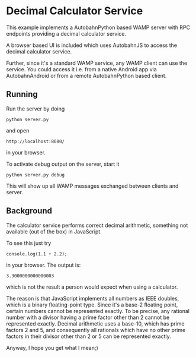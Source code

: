 Decimal Calculator Service
==========================

This example implements a AutobahnPython based WAMP server with RPC
endpoints providing a decimal calculator service.

A browser based UI is included which uses AutobahnJS to access
the decimal calculator service.

Further, since it's a standard WAMP service, any WAMP client can use
the service. You could access it i.e. from a native
Android app via AutobahnAndroid or from a remote AutobahnPython based
client.


Running
-------

Run the server by doing

    python server.py

and open

    http://localhost:8080/

in your browser.

To activate debug output on the server, start it

    python server.py debug

This will show up all WAMP messages exchanged between clients and server.



Background
----------

The calculator service performs correct decimal arithmetic, something not available
(out of the box) in JavaScript.


To see this just try

    console.log(1.1 + 2.2);

in your browser. The output is:

    3.3000000000000003

which is not the result a person would expect when using a calculator.


The reason is that JavaScript implements all numbers as IEEE doubles, which is
a binary floating-point type. Since it's a base-2 floating point, certain numbers
cannot be represented exactly. To be precise, any rational number with a divisor
having a prime factor other than 2 cannot be represented exactly. Decimal arithmetic
uses a base-10, which has prime factors 2 and 5, and consequently all rationals which
have no other prime factors in their divisor other than 2 or 5 can be represented exactly.


Anyway, I hope you get what I mean;)

